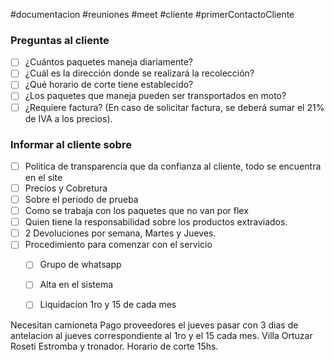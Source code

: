 #documentacion #reuniones #meet #cliente #primerContactoCliente
### Preguntas al cliente
- [ ] ¿Cuántos paquetes maneja diariamente?
- [ ] ¿Cuál es la dirección donde se realizará la recolección?
- [ ] ¿Qué horario de corte tiene establecido?
- [ ] ¿Los paquetes que maneja pueden ser transportados en moto?
- [ ] ¿Requiere factura? (En caso de solicitar factura, se deberá sumar el 21% de IVA a los precios).

### Informar al cliente sobre

- [ ] Politica de transparencia que da confianza al cliente, todo se encuentra en el site
- [ ] Precios y Cobretura
- [ ] Sobre el periodo de prueba
- [ ] Como se trabaja con los paquetes que no van por flex
- [ ] Quien tiene la responsabilidad sobre los productos extraviados.
- [ ] 2 Devoluciones por semana, Martes y Jueves.
- [ ] Procedimiento para comenzar con el servicio
	- [ ] Grupo de whatsapp
	- [ ] Alta en el sistema
	- [ ] Liquidacion 1ro y 15 de cada mes 



Necesitan camioneta
Pago proveedores el jueves pasar con 3 dias de antelacion al jueves correspondiente al 1ro y el 15 cada mes.
Villa Ortuzar Roseti Estromba y tronador.
Horario de corte 15hs.
